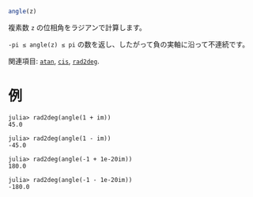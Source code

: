 ```julia
angle(z)
```

複素数 `z` の位相角をラジアンで計算します。

`-pi ≤ angle(z) ≤ pi` の数を返し、したがって負の実軸に沿って不連続です。

関連項目: [`atan`](@ref), [`cis`](@ref), [`rad2deg`](@ref).

# 例

```jldoctest
julia> rad2deg(angle(1 + im))
45.0

julia> rad2deg(angle(1 - im))
-45.0

julia> rad2deg(angle(-1 + 1e-20im))
180.0

julia> rad2deg(angle(-1 - 1e-20im))
-180.0
```
